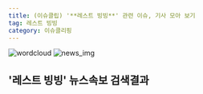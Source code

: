 ```yaml
---
title: (이슈클립) '**레스트 빙빙**' 관련 이슈, 기사 모아 보기
tag: 레스트 빙빙
category: 이슈클리핑
---
```

![wordcloud](https://s3.ap-northeast-2.amazonaws.com/lyrics101-wordcloud/2018-09-23-1537645319.png)
![news_img](https://user-images.githubusercontent.com/42597476/44507050-1206f400-a6e4-11e8-8d98-7ffbfebb353f.png)
## **'**레스트 빙빙**'** 뉴스속보 검색결과

